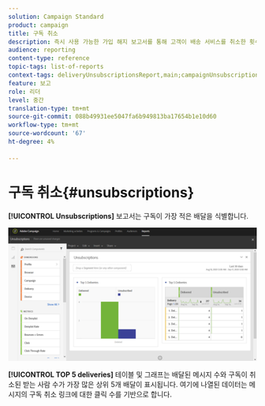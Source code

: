 ```yaml
---
solution: Campaign Standard
product: campaign
title: 구독 취소
description: 즉시 사용 가능한 가입 해지 보고서를 통해 고객이 배송 서비스를 취소한 횟수를 확인할 수 있습니다.
audience: reporting
content-type: reference
topic-tags: list-of-reports
context-tags: deliveryUnsubscriptionsReport,main;campaignUnsubscriptionsReport,main;programUnsubscriptionsReport,main
feature: 보고
role: 리더
level: 중간
translation-type: tm+mt
source-git-commit: 088b49931ee5047fa6b949813ba17654b1e10d60
workflow-type: tm+mt
source-wordcount: '67'
ht-degree: 4%

---
```



# 구독 취소{#unsubscriptions}

**[!UICONTROL Unsubscriptions]** 보고서는 구독이 가장 적은 배달을 식별합니다.

![](assets/delivery_reports_unsub.png)

**[!UICONTROL TOP 5 deliveries]** 테이블 및 그래프는 배달된 메시지 수와 구독이 취소된 받는 사람 수가 가장 많은 상위 5개 배달이 표시됩니다. 여기에 나열된 데이터는 메시지의 구독 취소 링크에 대한 클릭 수를 기반으로 합니다.
